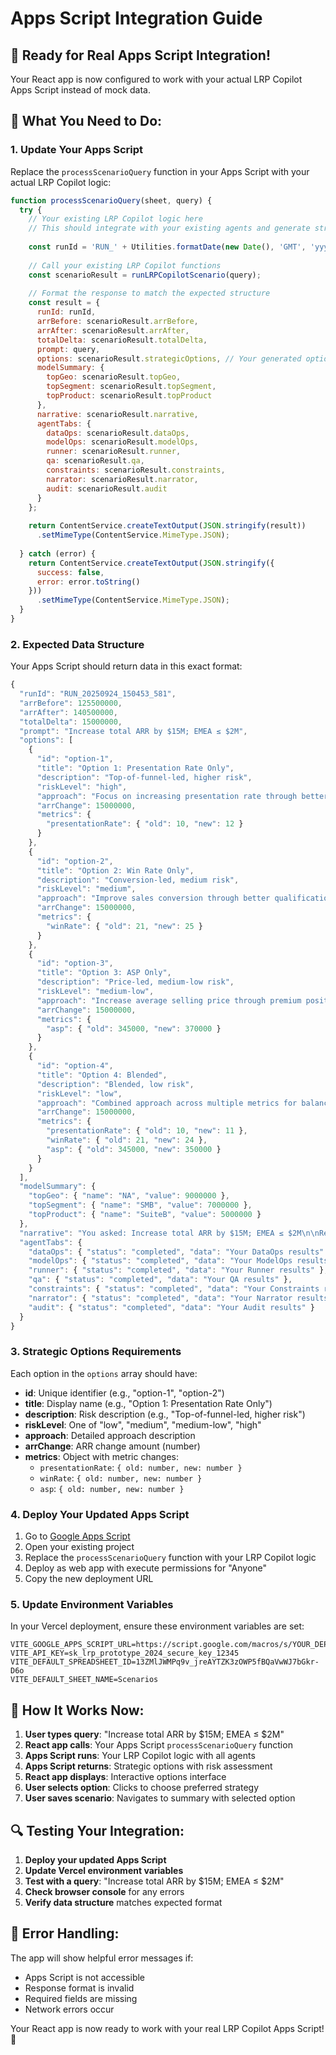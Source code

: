 # Apps Script Integration Guide

## 🎯 **Ready for Real Apps Script Integration!**

Your React app is now configured to work with your actual LRP Copilot Apps Script instead of mock data.

## 🔧 **What You Need to Do:**

### **1. Update Your Apps Script**

Replace the `processScenarioQuery` function in your Apps Script with your actual LRP Copilot logic:

```javascript
function processScenarioQuery(sheet, query) {
  try {
    // Your existing LRP Copilot logic here
    // This should integrate with your existing agents and generate strategic options
    
    const runId = 'RUN_' + Utilities.formatDate(new Date(), 'GMT', 'yyyyMMdd_HHmmss_SSS');
    
    // Call your existing LRP Copilot functions
    const scenarioResult = runLRPCopilotScenario(query);
    
    // Format the response to match the expected structure
    const result = {
      runId: runId,
      arrBefore: scenarioResult.arrBefore,
      arrAfter: scenarioResult.arrAfter,
      totalDelta: scenarioResult.totalDelta,
      prompt: query,
      options: scenarioResult.strategicOptions, // Your generated options
      modelSummary: {
        topGeo: scenarioResult.topGeo,
        topSegment: scenarioResult.topSegment,
        topProduct: scenarioResult.topProduct
      },
      narrative: scenarioResult.narrative,
      agentTabs: {
        dataOps: scenarioResult.dataOps,
        modelOps: scenarioResult.modelOps,
        runner: scenarioResult.runner,
        qa: scenarioResult.qa,
        constraints: scenarioResult.constraints,
        narrator: scenarioResult.narrator,
        audit: scenarioResult.audit
      }
    };
    
    return ContentService.createTextOutput(JSON.stringify(result))
      .setMimeType(ContentService.MimeType.JSON);
      
  } catch (error) {
    return ContentService.createTextOutput(JSON.stringify({ 
      success: false, 
      error: error.toString() 
    }))
      .setMimeType(ContentService.MimeType.JSON);
  }
}
```

### **2. Expected Data Structure**

Your Apps Script should return data in this exact format:

```javascript
{
  "runId": "RUN_20250924_150453_581",
  "arrBefore": 125500000,
  "arrAfter": 140500000,
  "totalDelta": 15000000,
  "prompt": "Increase total ARR by $15M; EMEA ≤ $2M",
  "options": [
    {
      "id": "option-1",
      "title": "Option 1: Presentation Rate Only",
      "description": "Top-of-funnel-led, higher risk",
      "riskLevel": "high",
      "approach": "Focus on increasing presentation rate through better lead generation",
      "arrChange": 15000000,
      "metrics": {
        "presentationRate": { "old": 10, "new": 12 }
      }
    },
    {
      "id": "option-2",
      "title": "Option 2: Win Rate Only",
      "description": "Conversion-led, medium risk",
      "riskLevel": "medium",
      "approach": "Improve sales conversion through better qualification and closing",
      "arrChange": 15000000,
      "metrics": {
        "winRate": { "old": 21, "new": 25 }
      }
    },
    {
      "id": "option-3",
      "title": "Option 3: ASP Only",
      "description": "Price-led, medium-low risk",
      "riskLevel": "medium-low",
      "approach": "Increase average selling price through premium positioning",
      "arrChange": 15000000,
      "metrics": {
        "asp": { "old": 345000, "new": 370000 }
      }
    },
    {
      "id": "option-4",
      "title": "Option 4: Blended",
      "description": "Blended, low risk",
      "riskLevel": "low",
      "approach": "Combined approach across multiple metrics for balanced growth",
      "arrChange": 15000000,
      "metrics": {
        "presentationRate": { "old": 10, "new": 11 },
        "winRate": { "old": 21, "new": 24 },
        "asp": { "old": 345000, "new": 350000 }
      }
    }
  ],
  "modelSummary": {
    "topGeo": { "name": "NA", "value": 9000000 },
    "topSegment": { "name": "SMB", "value": 7000000 },
    "topProduct": { "name": "SuiteB", "value": 5000000 }
  },
  "narrative": "You asked: Increase total ARR by $15M; EMEA ≤ $2M\n\nResult: total ARR change = $15,000,000\nEMEA constraint: ≤ $2M\nLargest contribution by Geo NA 9,000,000.\nLargest contribution by Segment SMB 7,000,000.\nSee agent tabs for details (DataOps, ModelOps, Runner, QA, Constraints, Narrator, Audit).",
  "agentTabs": {
    "dataOps": { "status": "completed", "data": "Your DataOps results" },
    "modelOps": { "status": "completed", "data": "Your ModelOps results" },
    "runner": { "status": "completed", "data": "Your Runner results" },
    "qa": { "status": "completed", "data": "Your QA results" },
    "constraints": { "status": "completed", "data": "Your Constraints results" },
    "narrator": { "status": "completed", "data": "Your Narrator results" },
    "audit": { "status": "completed", "data": "Your Audit results" }
  }
}
```

### **3. Strategic Options Requirements**

Each option in the `options` array should have:

- **id**: Unique identifier (e.g., "option-1", "option-2")
- **title**: Display name (e.g., "Option 1: Presentation Rate Only")
- **description**: Risk description (e.g., "Top-of-funnel-led, higher risk")
- **riskLevel**: One of "low", "medium", "medium-low", "high"
- **approach**: Detailed approach description
- **arrChange**: ARR change amount (number)
- **metrics**: Object with metric changes:
  - `presentationRate`: `{ old: number, new: number }`
  - `winRate`: `{ old: number, new: number }`
  - `asp`: `{ old: number, new: number }`

### **4. Deploy Your Updated Apps Script**

1. Go to [Google Apps Script](https://script.google.com)
2. Open your existing project
3. Replace the `processScenarioQuery` function with your LRP Copilot logic
4. Deploy as web app with execute permissions for "Anyone"
5. Copy the new deployment URL

### **5. Update Environment Variables**

In your Vercel deployment, ensure these environment variables are set:

```
VITE_GOOGLE_APPS_SCRIPT_URL=https://script.google.com/macros/s/YOUR_DEPLOYMENT_ID/exec
VITE_API_KEY=sk_lrp_prototype_2024_secure_key_12345
VITE_DEFAULT_SPREADSHEET_ID=13ZMlJWMPq9v_jreAYTZK3zOWP5fBQaVwWJ7bGkr-D6o
VITE_DEFAULT_SHEET_NAME=Scenarios
```

## 🚀 **How It Works Now:**

1. **User types query**: "Increase total ARR by $15M; EMEA ≤ $2M"
2. **React app calls**: Your Apps Script `processScenarioQuery` function
3. **Apps Script runs**: Your LRP Copilot logic with all agents
4. **Apps Script returns**: Strategic options with risk assessment
5. **React app displays**: Interactive options interface
6. **User selects option**: Clicks to choose preferred strategy
7. **User saves scenario**: Navigates to summary with selected option

## 🔍 **Testing Your Integration:**

1. **Deploy your updated Apps Script**
2. **Update Vercel environment variables**
3. **Test with a query**: "Increase total ARR by $15M; EMEA ≤ $2M"
4. **Check browser console** for any errors
5. **Verify data structure** matches expected format

## 📝 **Error Handling:**

The app will show helpful error messages if:
- Apps Script is not accessible
- Response format is invalid
- Required fields are missing
- Network errors occur

Your React app is now ready to work with your real LRP Copilot Apps Script! 🎉
